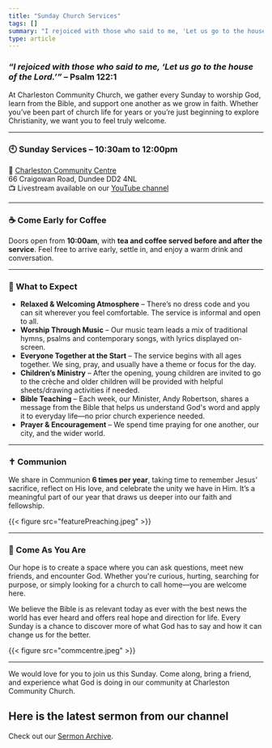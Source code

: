 ```yaml
---
title: "Sunday Church Services"
tags: []
summary: "I rejoiced with those who said to me, 'Let us go to the house of the Lord.' – Psalm 122:1"
type: article
---
```


### *“I rejoiced with those who said to me, ‘Let us go to the house of the Lord.’”* – Psalm 122:1

At Charleston Community Church, we gather every Sunday to worship God, learn from the Bible, and support one another as we grow in faith. Whether you’ve been part of church life for years or you’re just beginning to explore Christianity, we want you to feel truly welcome.

---

### 🕙 **Sunday Services – 10:30am to 12:00pm**  
📍 [Charleston Community Centre](../../contact/#charleston-community-centre)  
66 Craigowan Road, Dundee DD2 4NL  
📺 Livestream available on our [YouTube channel](https://www.youtube.com/channel/UC2SC7RXekX9eLkqmTsQy4SA)

---

### ☕ Come Early for Coffee

Doors open from **10:00am**, with **tea and coffee served before and after the service**. Feel free to arrive early, settle in, and enjoy a warm drink and conversation.

---

### 🙌 What to Expect

- **Relaxed & Welcoming Atmosphere** – There’s no dress code and you can sit wherever you feel comfortable. The service is informal and open to all.
- **Worship Through Music** – Our music team leads a mix of traditional hymns, psalms and contemporary songs, with lyrics displayed on-screen.
- **Everyone Together at the Start** – The service begins with all ages together. We sing, pray, and usually have a theme or focus for the day.
- **Children’s Ministry** – After the opening, young children are invited to go to the crèche and older children will be provided with helpful sheets/drawing activities if needed.
- **Bible Teaching** – Each week, our Minister, Andy Robertson, shares a message from the Bible that helps us understand God's word and apply it to everyday life—no prior church experience needed.
- **Prayer & Encouragement** – We spend time praying for one another, our city, and the wider world.

---

### ✝️ Communion

We share in Communion **6 times per year**, taking time to remember Jesus’ sacrifice, reflect on His love, and celebrate the unity we have in Him. It’s a meaningful part of our year that draws us deeper into our faith and fellowship.

{{< figure src="featurePreaching.jpeg" >}}

---

### 💬 Come As You Are

Our hope is to create a space where you can ask questions, meet new friends, and encounter God. Whether you're curious, hurting, searching for purpose, or simply looking for a church to call home—you are welcome here.

We believe the Bible is as relevant today as ever with the best news the world has ever heard and offers real hope and direction for life. Every Sunday is a chance to discover more of what God has to say and how it can change us for the better.

{{< figure src="commcentre.jpeg" >}}

---

We would love for you to join us this Sunday. Come along, bring a friend, and experience what God is doing in our community at Charleston Community Church.

## Here is the latest sermon from our channel


<script src="../../../js/yt.js"></script>

Check out our [Sermon Archive](../../sermons/#sermon-archive-ordered-by-book-of-the-bible).


